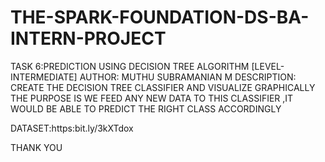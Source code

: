 # THE-SPARK-FOUNDATION-DS-BA-INTERN-PROJECT
TASK 6:PREDICTION USING DECISION TREE ALGORITHM [LEVEL-INTERMEDIATE]
AUTHOR:
MUTHU SUBRAMANIAN M
DESCRIPTION:
CREATE THE DECISION TREE CLASSIFIER AND VISUALIZE GRAPHICALLY
THE PURPOSE IS WE FEED ANY NEW DATA TO THIS CLASSIFIER ,IT WOULD BE ABLE TO PREDICT THE RIGHT CLASS ACCORDINGLY

DATASET:https:bit.ly/3kXTdox

THANK YOU 
